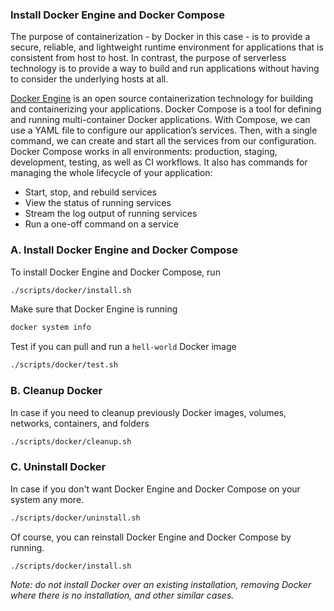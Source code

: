 ### Install Docker Engine and Docker Compose

The purpose of containerization - by Docker in this case - is to provide a secure, reliable, and lightweight runtime environment for applications that is consistent from host to host. In contrast, the purpose of serverless technology is to provide a way to build and run applications without having to consider the underlying hosts at all.

[Docker Engine](https://docs.docker.com) is an open source containerization technology for building and containerizing your applications. Docker Compose is a tool for defining and running multi-container Docker applications. With Compose, we can use a YAML file to configure our application’s services. Then, with a single command, we can create and start all the services from our configuration. Docker Compose works in all environments: production, staging, development, testing, as well as CI workflows. It also has commands for managing the whole lifecycle of your application:
+ Start, stop, and rebuild services
+ View the status of running services
+ Stream the log output of running services
+ Run a one-off command on a service

### A. Install Docker Engine and Docker Compose

To install Docker Engine and Docker Compose, run
```bash
./scripts/docker/install.sh
```

Make sure that Docker Engine is running
```bash
docker system info
```

Test if you can pull and run a `hell-world` Docker image
```bash
./scripts/docker/test.sh
```

### B. Cleanup Docker

In case if you need to cleanup previously Docker images, volumes, networks, containers, and folders
```bash
./scripts/docker/cleanup.sh
```

### C. Uninstall Docker

In case if you don't want Docker Engine and Docker Compose on your system any more.
```bash
./scripts/docker/uninstall.sh
```
Of course, you can reinstall Docker Engine and Docker Compose by running.
```bash
./scripts/docker/install.sh
```

*Note: do not install Docker over an existing installation, removing Docker where there is no installation, and other similar cases.*